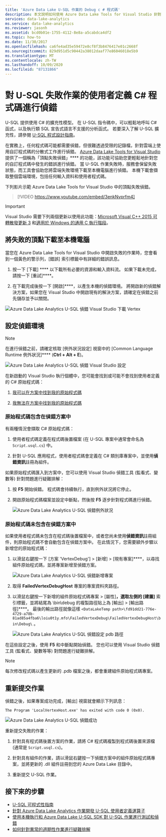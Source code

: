```yaml
---
title: 'Azure Data Lake U-SQL 作業的 Debug c # 程式碼'
description: 本文說明如何使用 Azure Data Lake Tools for Visual Studio 針對 U-SQL 失敗的頂點進行偵錯。
services: data-lake-analytics
ms.service: data-lake-analytics
ms.reviewer: jasonh
ms.assetid: bcd0b01e-1755-4112-8e8a-a5cabdca4df2
ms.topic: how-to
ms.date: 11/30/2017
ms.openlocfilehash: ca6fe4ad35e59472e8cf8f3b8476417e01c2668f
ms.sourcegitcommit: 829d951d5c90442a38012daaf77e86046018e5b9
ms.translationtype: MT
ms.contentlocale: zh-TW
ms.lasthandoff: 10/09/2020
ms.locfileid: "87131866"
---
```

# <a name="debug-user-defined-c-code-for-failed-u-sql-jobs"></a>對 U-SQL 失敗作業的使用者定義 C# 程式碼進行偵錯

U-SQL 提供使用 C# 的擴充性模型。 在 U-SQL 指令碼中，可以輕鬆地呼叫 C# 函式，以及執行類 SQL 宣告式語言不支援的分析函式。 若要深入了解 U-SQL 擴充性，請參閱 [U-SQL 程式設計指南](https://docs.microsoft.com/azure/data-lake-analytics/data-lake-analytics-u-sql-programmability-guide#use-user-defined-functions-udf)。 

在實務上，任何程式碼可能都需要偵錯，但很難透過受限的記錄檔，針對雲端上使用自訂程式碼的分散式工作進行偵錯。 [Azure Data Lake Tools for Visual Studio](https://aka.ms/adltoolsvs) 提供了一個稱為「頂點失敗偵錯」**** 的功能，該功能可協助您更輕鬆地針對您的自訂程式碼中發生的錯誤進行偵錯。 當 U-SQL 作業失敗時，服務會保留失敗狀態，而工具會協助您將雲端失敗環境下載至本機電腦進行偵錯。 本機下載會擷取整個雲端環境，包括任何輸入資料和使用者程式碼。

下列影片示範 Azure Data Lake Tools for Visual Studio 中的頂點失敗偵錯。

> [!VIDEO https://www.youtube.com/embed/3enkNvprfm4]
>

> [!IMPORTANT]
> Visual Studio 需要下列兩個更新以使用此功能：[Microsoft Visual C++ 2015 可轉散發更新 3](https://www.microsoft.com/en-us/download/details.aspx?id=53840) 和[適用於 Windows 的通用 C 執行階段](https://www.microsoft.com/download/details.aspx?id=50410)。
>

## <a name="download-failed-vertex-to-local-machine"></a>將失敗的頂點下載至本機電腦

當您在 Azure Data Lake Tools for Visual Studio 中開啟失敗的作業時，您會看到一個黃色的警示列，[錯誤] 索引標籤中有詳細的錯誤訊息。

1. 按一下 [下載] **** 以下載所有必要的資源和輸入資料流。 如果下載未完成，請按一下 [重試]****。

2. 在下載完成後按一下 [開啟]****，以產生本機的偵錯環境。 將開啟新的偵錯解決方案，如果您在 Visual Studio 中開啟現有的解決方案，請確定在偵錯之前先儲存並予以關閉。

![Azure Data Lake Analytics U-SQL 偵錯 Visual Studio 下載 Vertex](./media/data-lake-analytics-debug-u-sql-jobs/data-lake-analytics-download-vertex.png)

## <a name="configure-the-debugging-environment"></a>設定偵錯環境

> [!NOTE]
> 在進行偵錯之前，請確定核取 [例外狀況設定] 視窗中的 [Common Language Runtime 例外狀況]**** \(**Ctrl + Alt + E**)。

![Azure Data Lake Analytics U-SQL 偵錯 Visual Studio 設定](./media/data-lake-analytics-debug-u-sql-jobs/data-lake-analytics-clr-exception-setting.png)

在新啟動的 Visual Studio 執行個體中，您可能會找到或可能不會找到使用者定義的 C# 原始程式碼：

1. [我可以在方案中找到我的原始程式碼](#source-code-is-included-in-debugging-solution)

2. [我無法在方案中找到我的原始程式碼](#source-code-is-not-included-in-debugging-solution)

### <a name="source-code-is-included-in-debugging-solution"></a>原始程式碼包含在偵錯方案中

有兩種情況會擷取 C# 原始程式碼：

1. 使用者程式碼定義在程式碼後置檔案 (在 U-SQL 專案中通常會命名為 `Script.usql.cs`) 中。

2. 針對 U-SQL 應用程式，使用者程式碼會定義在 C# 類別庫專案中，並使用**偵錯資訊**註冊為組件。

如果原始程式碼匯入到方案中，您可以使用 Visual Studio 偵錯工具 (監看式、變數等) 針對問題進行疑難排解：

1. 按 **F5** 開始偵錯。 程式碼會持續執行，直到例外狀況將它停止。

2. 開啟原始程式碼檔案並設定中斷點，然後按 **F5** 逐步針對程式碼進行偵錯。

    ![Azure Data Lake Analytics U-SQL 偵錯例外狀況](./media/data-lake-analytics-debug-u-sql-jobs/data-lake-analytics-debug-exception.png)

### <a name="source-code-is-not-included-in-debugging-solution"></a>原始程式碼未包含在偵錯方案中

如果使用者程式碼未包含在程式碼後置檔案中，或者您尚未使用**偵錯資訊**註冊組件，則原始程式碼不會自動包含在偵錯方案中。 在此情況下，您需要額外步驟以新增您的原始程式碼：

1. 以滑鼠右鍵按一下 [方案 'VertexDebug'] > [新增] > [現有專案]****，以尋找組件原始程式碼，並將專案新增至偵錯方案。

    ![Azure Data Lake Analytics U-SQL 偵錯新增專案](./media/data-lake-analytics-debug-u-sql-jobs/data-lake-analytics-add-project-to-debug-solution.png)

2. 取得 **FailedVertexDebugHost** 專案的專案資料夾路徑。 

3. 以滑鼠右鍵按一下新增的組件原始程式碼專案 > [屬性]****，選取左側的 [建置]**** 索引標籤，並將結尾為 \bin\debug 的複製路徑貼上為 [輸出] > [輸出路徑]****。 最後的輸出路徑就像這樣 `<DataLakeTemp path>\fd91dd21-776e-4729-a78b-81ad85a4fba6\loiu0t1y.mfo\FailedVertexDebug\FailedVertexDebugHost\bin\Debug\` 。

    ![Azure Data Lake Analytics U-SQL 偵錯設定 pdb 路徑](./media/data-lake-analytics-debug-u-sql-jobs/data-lake-analytics-set-pdb-path.png)

在這些設定之後，使用 **F5** 和中斷點開始偵錯。 您也可以使用 Visual Studio 偵錯工具 (監看式、變數等等) 對問題進行疑難排解。

> [!NOTE]
> 每次修改程式碼以產生更新的 .pdb 檔案之後，都會重建組件原始程式碼專案。

## <a name="resubmit-the-job"></a>重新提交作業

偵錯之後，如果專案成功完成，[輸出] 視窗就會顯示下列訊息：

`The Program 'LocalVertexHost.exe' has exited with code 0 (0x0).`

![Azure Data Lake Analytics U-SQL 偵錯成功](./media/data-lake-analytics-debug-u-sql-jobs/data-lake-analytics-debug-succeed.png)

重新提交失敗的作業：

1. 針對具有程式碼後置方案的作業，請將 C# 程式碼複製到程式碼後置來源檔 (通常是 `Script.usql.cs`)。

2. 針對具有組件的作業，請以滑鼠右鍵按一下偵錯方案中的組件原始程式碼專案，並將更新的 .dll 組件註冊到您的 Azure Data Lake 目錄中。

3. 重新提交 U-SQL 作業。

## <a name="next-steps"></a>接下來的步驟

- [U-SQL 可程式性指南](data-lake-analytics-u-sql-programmability-guide.md)
- [針對 Azure Data Lake Analytics 作業開發 U-SQL 使用者定義運算子](data-lake-analytics-u-sql-develop-user-defined-operators.md)
- [使用本機執行和 Azure Data Lake U-SQL SDK 對 U-SQL 作業進行測試和偵錯](data-lake-analytics-data-lake-tools-local-run.md)
- [如何針對異常的週期性作業進行疑難排解](data-lake-analytics-data-lake-tools-debug-recurring-job.md)
